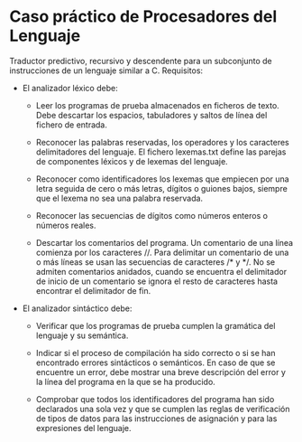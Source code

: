 # Caso práctico de Procesadores del Lenguaje

Traductor predictivo, recursivo y descendente para un subconjunto de instrucciones de un lenguaje similar a C. Requisitos:

- El analizador léxico debe:
  - Leer los programas de prueba almacenados en ficheros de texto. Debe descartar los espacios, tabuladores y saltos de línea del fichero de entrada.

  - Reconocer las palabras reservadas, los operadores y los caracteres delimitadores del lenguaje. El fichero lexemas.txt define las parejas de componentes léxicos y de lexemas del lenguaje.

  - Reconocer como identificadores los lexemas que empiecen por una letra seguida de cero o más letras, dígitos o guiones bajos, siempre que el lexema no sea una palabra reservada.

  - Reconocer las secuencias de dígitos como números enteros o números reales.

  - Descartar los comentarios del programa. Un comentario de una línea comienza por los caracteres //. Para delimitar un comentario de una o más líneas se usan las secuencias de caracteres /* y */. No se admiten comentarios anidados, cuando se encuentra el delimitador de inicio de un comentario se ignora el resto de caracteres hasta encontrar el delimitador de fin.

- El analizador sintáctico debe:
  - Verificar que los programas de prueba cumplen la gramática del lenguaje y su semántica.

  - Indicar si el proceso de compilación ha sido correcto o si se han encontrado errores sintácticos o semánticos.
En caso de que se encuentre un error, debe mostrar una breve descripción del error y la línea del programa en la que se ha producido.

  - Comprobar que todos los identificadores del programa han sido declarados una sola vez y que se cumplen las reglas de verificación de tipos de datos para las instrucciones de asignación y para las expresiones del lenguaje.
